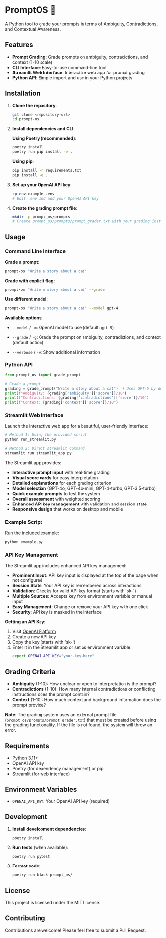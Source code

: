 # PromptOS 🚀

A Python tool to grade your prompts in terms of Ambiguity, Contradictions, and Contextual Awareness.

## Features

- **Prompt Grading**: Grade prompts on ambiguity, contradictions, and context (1-10 scale)
- **CLI Interface**: Easy-to-use command-line tool
- **Streamlit Web Interface**: Interactive web app for prompt grading
- **Python API**: Simple import and use in your Python projects

## Installation

1. **Clone the repository**:

   ```bash
   git clone <repository-url>
   cd prompt-os
   ```

2. **Install dependencies and CLI**:

   **Using Poetry (recommended)**:

   ```bash
   poetry install
   poetry run pip install -e .
   ```

   **Using pip**:

   ```bash
   pip install -r requirements.txt
   pip install -e .
   ```

3. **Set up your OpenAI API key**:

   ```bash
   cp env.example .env
   # Edit .env and add your OpenAI API key
   ```

4. **Create the grading prompt file**:
   ```bash
   mkdir -p prompt_os/prompts
   # Create prompt_os/prompts/prompt_grader.txt with your grading instructions
   ```

## Usage

### Command Line Interface

**Grade a prompt**:

```bash
prompt-os "Write a story about a cat"
```

**Grade with explicit flag**:

```bash
prompt-os "Write a story about a cat" --grade
```

**Use different model**:

```bash
prompt-os "Write a story about a cat" --model gpt-4
```

**Available options**:

- `--model` / `-m`: OpenAI model to use (default: `gpt-5`)
- `--grade` / `-g`: Grade the prompt on ambiguity, contradictions, and context (default action)

- `--verbose` / `-v`: Show additional information

### Python API

```python
from prompt_os import grade_prompt

# Grade a prompt
grading = grade_prompt("Write a story about a cat")  # Uses GPT-5 by default
print(f"Ambiguity: {grading['ambiguity']['score']}/10")
print(f"Contradictions: {grading['contradictions']['score']}/10")
print(f"Context: {grading['context']['score']}/10")
```

### Streamlit Web Interface

Launch the interactive web app for a beautiful, user-friendly interface:

```bash
# Method 1: Using the provided script
python run_streamlit.py

# Method 2: Direct streamlit command
streamlit run streamlit_app.py
```

The Streamlit app provides:

- **Interactive prompt input** with real-time grading
- **Visual score cards** for easy interpretation
- **Detailed explanations** for each grading criterion
- **Model selection** (GPT-4o, GPT-4o-mini, GPT-4-turbo, GPT-3.5-turbo)
- **Quick example prompts** to test the system
- **Overall assessment** with weighted scoring
- **Enhanced API key management** with validation and session state
- **Responsive design** that works on desktop and mobile

### Example Script

Run the included example:

```bash
python example.py
```

### API Key Management

The Streamlit app includes enhanced API key management:

- **Prominent Input**: API key input is displayed at the top of the page when not configured
- **Session State**: Your API key is remembered across interactions
- **Validation**: Checks for valid API key format (starts with 'sk-')
- **Multiple Sources**: Accepts key from environment variable or manual input
- **Easy Management**: Change or remove your API key with one click
- **Security**: API key is masked in the interface

**Getting an API Key**:

1. Visit [OpenAI Platform](https://platform.openai.com/api-keys)
2. Create a new API key
3. Copy the key (starts with 'sk-')
4. Enter it in the Streamlit app or set as environment variable:
   ```bash
   export OPENAI_API_KEY="your-key-here"
   ```

## Grading Criteria

- **Ambiguity** (1-10): How unclear or open to interpretation is the prompt?
- **Contradictions** (1-10): How many internal contradictions or conflicting instructions does the prompt contain?
- **Context** (1-10): How much context and background information does the prompt provide?

**Note**: The grading system uses an external prompt file (`prompt_os/prompts/prompt_grader.txt`) that must be created before using the grading functionality. If the file is not found, the system will throw an error.

## Requirements

- Python 3.11+
- OpenAI API key
- Poetry (for dependency management) or pip
- Streamlit (for web interface)

## Environment Variables

- `OPENAI_API_KEY`: Your OpenAI API key (required)

## Development

1. **Install development dependencies**:

   ```bash
   poetry install
   ```

2. **Run tests** (when available):

   ```bash
   poetry run pytest
   ```

3. **Format code**:
   ```bash
   poetry run black prompt_os/
   ```

## License

This project is licensed under the MIT License.

## Contributing

Contributions are welcome! Please feel free to submit a Pull Request.
